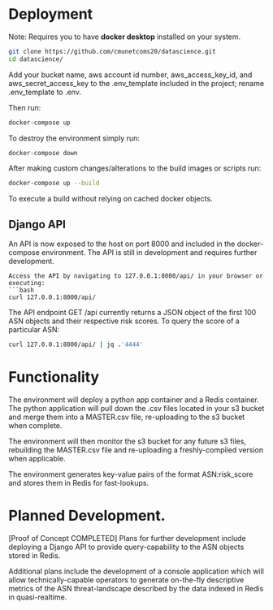 # Deployment

Note: Requires you to have **docker desktop** installed on your system.

```bash
git clone https://github.com/cmunetcoms20/datascience.git
cd datascience/
```
Add your bucket name, aws account id number, aws_access_key_id, and aws_secret_access_key to the .env_template included in the project; rename .env_template to .env. 

Then run:  

```bash
docker-compose up
```

To destroy the environment simply run:  

```bash
docker-compose down
```

After making custom changes/alterations to the build images or scripts run:  
```bash 
docker-compose up --build
```
To execute a build without relying on cached docker objects.  

## Django API

An API is now exposed to the host on port 8000 and included in the docker-compose environment. The API is still in development and requires further development. 
```
Access the API by navigating to 127.0.0.1:8000/api/ in your browser or executing:  
```bash
curl 127.0.0.1:8000/api/
```
The API endpoint GET /api currently returns a JSON object of the first 100 ASN objects and their respective risk scores. To query the score of a particular ASN:

```bash
curl 127.0.0.1:8000/api/ | jq .'4444'
```

# Functionality

The environment will deploy a python app container and a Redis container. The python application will pull down the .csv files located in your s3 bucket and merge them into a MASTER.csv file, re-uploading to the s3 bucket when complete.  

The environment will then monitor the s3 bucket for any future s3 files, rebuilding the MASTER.csv file and re-uploading a freshly-compiled version when applicable. 

The environment generates key-value pairs of the format ASN:risk_score and stores them in Redis for fast-lookups. 

# Planned Development. 

[Proof of Concept COMPLETED] Plans for further development include deploying a Django API to provide query-capability to the ASN objects stored in Redis. 

Additional plans include the development of a console application which will allow technically-capable operators to generate on-the-fly descriptive metrics of the ASN threat-landscape described by the data indexed in Redis in quasi-realtime.  





